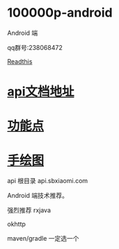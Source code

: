 # 100000p-android
Android 端

qq群号:238068472

 [Readthis](http://100000p.com)

# [api文档地址](https://github.com/zhangshanhai/readthis-api)

# [功能点](https://github.com/zhangshanhai/readthis-web/blob/master/README.md)

# [手绘图](https://github.com/zhangshanhai/readthis-web/blob/master/img/index.md)


api 根目录 api.sbxiaomi.com


Android 端技术推荐。

强烈推荐 rxjava

okhttp 

maven/gradle 一定选一个
